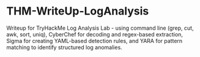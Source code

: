 # THM-WriteUp-LogAnalysis
Writeup for TryHackMe Log Analysis Lab - using command line (grep, cut, awk, sort, uniq), CyberChef for decoding and regex-based extraction, Sigma for creating YAML-based detection rules, and YARA for pattern matching to identify structured log anomalies.
